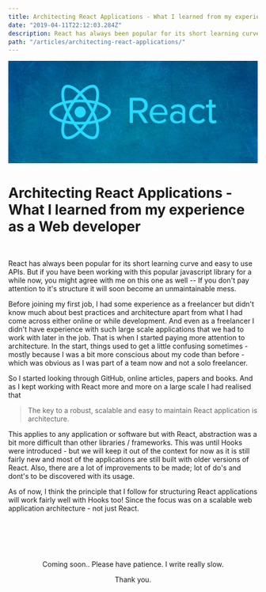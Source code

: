 ```yaml
---
title: Architecting React Applications - What I learned from my experience as a Web developer
date: "2019-04-11T22:12:03.284Z"
description: React has always been popular for its short learning curve and fantastic easy to use APIs. But if you have been working with our popular javascript library ( yes, it is not a framework - yet ) for a while now, you might agree with me on this one as well -- If you don't pay attention to it's structure it will soon become an unmaintainable mess.
path: "/articles/architecting-react-applications/"
---
```



![banner](./banner.jpg)

# Architecting React Applications - What I learned from my experience as a Web developer


<br />

React has always been popular for its short learning curve and easy to use APIs. But if you have been working with this popular javascript library for a while now, you might agree with me on this one as well -- If you don't pay attention to it's structure it will soon become an unmaintainable mess. 

Before joining my first job, I had some experience as a freelancer but didn't know much about best practices and architecture apart from what I had come across either online or while development. And even as a freelancer I didn't have experience with such large scale applications that we had to work with later in the job. That is when I started paying more attention to architecture. In the start, things used to get a little confusing sometimes - mostly because I was a bit more conscious about my code than before - which was obvious as I was part of a team now and not a solo freelancer.

So I started looking through GitHub, online articles, papers and books. And as I kept working with React more and more on a large scale I had realised that 

> The key to a robust, scalable and easy to maintain React application is architecture.

This applies to any application or software but with React, abstraction was a bit more difficult than other libraries / frameworks. This was until Hooks were introduced - but we will keep it out of the context for now as it is still fairly new and most of the applications are still built with older versions of React. Also, there are a lot of improvements to be made; lot of do's and dont's to be discovered with its usage. 

As of now, I think the principle that I follow for structuring React applications will work fairly well with Hooks too! Since the focus was on a scalable web application architecture - not just React.

<br />
<br />
<br />
<br />

<p align="center"> Coming soon.. Please have patience. I write really slow. </p>
<p align="center"> Thank you. </p>

<br />
<br />
<br />
<br />
<br />
<br />
<br />